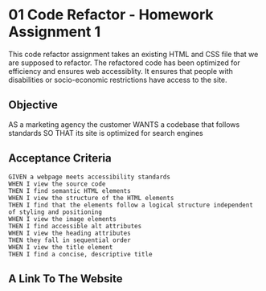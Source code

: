 # 01 Code Refactor - Homework Assignment 1
This code refactor assignment takes an existing HTML and CSS file that we are supposed to refactor. The refactored code has been optimized for efficiency and ensures web accessiblity. It ensures that people with disabilities or socio-economic restrictions have access to the site.

## Objective 
AS a marketing agency the customer WANTS a codebase that follows standards SO THAT its site is optimized for search engines

## Acceptance Criteria

```
GIVEN a webpage meets accessibility standards
WHEN I view the source code
THEN I find semantic HTML elements
WHEN I view the structure of the HTML elements
THEN I find that the elements follow a logical structure independent of styling and positioning
WHEN I view the image elements
THEN I find accessible alt attributes
WHEN I view the heading attributes
THEN they fall in sequential order
WHEN I view the title element
THEN I find a concise, descriptive title
```
## A Link To The Website

